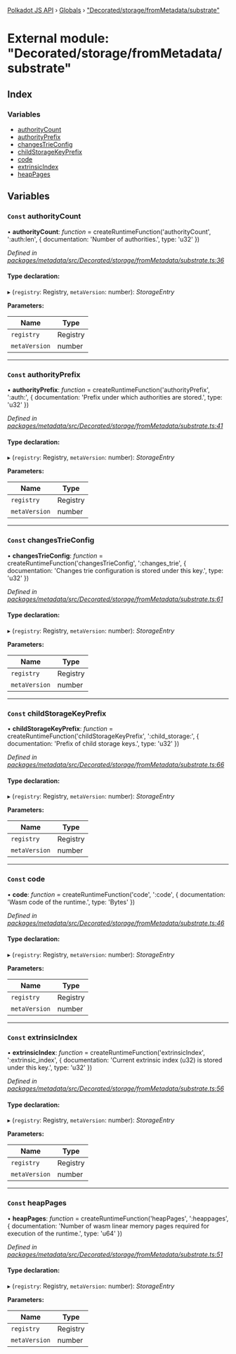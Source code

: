 [Polkadot JS API](../README.md) › [Globals](../globals.md) › ["Decorated/storage/fromMetadata/substrate"](_decorated_storage_frommetadata_substrate_.md)

# External module: "Decorated/storage/fromMetadata/substrate"

## Index

### Variables

* [authorityCount](_decorated_storage_frommetadata_substrate_.md#const-authoritycount)
* [authorityPrefix](_decorated_storage_frommetadata_substrate_.md#const-authorityprefix)
* [changesTrieConfig](_decorated_storage_frommetadata_substrate_.md#const-changestrieconfig)
* [childStorageKeyPrefix](_decorated_storage_frommetadata_substrate_.md#const-childstoragekeyprefix)
* [code](_decorated_storage_frommetadata_substrate_.md#const-code)
* [extrinsicIndex](_decorated_storage_frommetadata_substrate_.md#const-extrinsicindex)
* [heapPages](_decorated_storage_frommetadata_substrate_.md#const-heappages)

## Variables

### `Const` authorityCount

• **authorityCount**: *function* =  createRuntimeFunction('authorityCount', ':auth:len', {
  documentation: 'Number of authorities.',
  type: 'u32'
})

*Defined in [packages/metadata/src/Decorated/storage/fromMetadata/substrate.ts:36](https://github.com/polkadot-js/api/blob/c576c689d/packages/metadata/src/Decorated/storage/fromMetadata/substrate.ts#L36)*

#### Type declaration:

▸ (`registry`: Registry, `metaVersion`: number): *StorageEntry*

**Parameters:**

Name | Type |
------ | ------ |
`registry` | Registry |
`metaVersion` | number |

___

### `Const` authorityPrefix

• **authorityPrefix**: *function* =  createRuntimeFunction('authorityPrefix', ':auth:', {
  documentation: 'Prefix under which authorities are stored.',
  type: 'u32'
})

*Defined in [packages/metadata/src/Decorated/storage/fromMetadata/substrate.ts:41](https://github.com/polkadot-js/api/blob/c576c689d/packages/metadata/src/Decorated/storage/fromMetadata/substrate.ts#L41)*

#### Type declaration:

▸ (`registry`: Registry, `metaVersion`: number): *StorageEntry*

**Parameters:**

Name | Type |
------ | ------ |
`registry` | Registry |
`metaVersion` | number |

___

### `Const` changesTrieConfig

• **changesTrieConfig**: *function* =  createRuntimeFunction('changesTrieConfig', ':changes_trie', {
  documentation: 'Changes trie configuration is stored under this key.',
  type: 'u32'
})

*Defined in [packages/metadata/src/Decorated/storage/fromMetadata/substrate.ts:61](https://github.com/polkadot-js/api/blob/c576c689d/packages/metadata/src/Decorated/storage/fromMetadata/substrate.ts#L61)*

#### Type declaration:

▸ (`registry`: Registry, `metaVersion`: number): *StorageEntry*

**Parameters:**

Name | Type |
------ | ------ |
`registry` | Registry |
`metaVersion` | number |

___

### `Const` childStorageKeyPrefix

• **childStorageKeyPrefix**: *function* =  createRuntimeFunction('childStorageKeyPrefix', ':child_storage:', {
  documentation: 'Prefix of child storage keys.',
  type: 'u32'
})

*Defined in [packages/metadata/src/Decorated/storage/fromMetadata/substrate.ts:66](https://github.com/polkadot-js/api/blob/c576c689d/packages/metadata/src/Decorated/storage/fromMetadata/substrate.ts#L66)*

#### Type declaration:

▸ (`registry`: Registry, `metaVersion`: number): *StorageEntry*

**Parameters:**

Name | Type |
------ | ------ |
`registry` | Registry |
`metaVersion` | number |

___

### `Const` code

• **code**: *function* =  createRuntimeFunction('code', ':code', {
  documentation: 'Wasm code of the runtime.',
  type: 'Bytes'
})

*Defined in [packages/metadata/src/Decorated/storage/fromMetadata/substrate.ts:46](https://github.com/polkadot-js/api/blob/c576c689d/packages/metadata/src/Decorated/storage/fromMetadata/substrate.ts#L46)*

#### Type declaration:

▸ (`registry`: Registry, `metaVersion`: number): *StorageEntry*

**Parameters:**

Name | Type |
------ | ------ |
`registry` | Registry |
`metaVersion` | number |

___

### `Const` extrinsicIndex

• **extrinsicIndex**: *function* =  createRuntimeFunction('extrinsicIndex', ':extrinsic_index', {
  documentation: 'Current extrinsic index (u32) is stored under this key.',
  type: 'u32'
})

*Defined in [packages/metadata/src/Decorated/storage/fromMetadata/substrate.ts:56](https://github.com/polkadot-js/api/blob/c576c689d/packages/metadata/src/Decorated/storage/fromMetadata/substrate.ts#L56)*

#### Type declaration:

▸ (`registry`: Registry, `metaVersion`: number): *StorageEntry*

**Parameters:**

Name | Type |
------ | ------ |
`registry` | Registry |
`metaVersion` | number |

___

### `Const` heapPages

• **heapPages**: *function* =  createRuntimeFunction('heapPages', ':heappages', {
  documentation: 'Number of wasm linear memory pages required for execution of the runtime.',
  type: 'u64'
})

*Defined in [packages/metadata/src/Decorated/storage/fromMetadata/substrate.ts:51](https://github.com/polkadot-js/api/blob/c576c689d/packages/metadata/src/Decorated/storage/fromMetadata/substrate.ts#L51)*

#### Type declaration:

▸ (`registry`: Registry, `metaVersion`: number): *StorageEntry*

**Parameters:**

Name | Type |
------ | ------ |
`registry` | Registry |
`metaVersion` | number |
